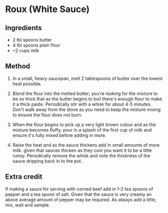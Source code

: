 # Roux (White Sauce)

## Ingredients

* 2 tbl spoons butter
* 4 tbl spoons plain flour
* ~2 cups milk

## Method

1. In a small, heavy saucepan, melt 2 tablespoons of butter over the lowest
heat possible.

1. Blend the flour into the melted butter; you're looking for the mixture to
be so thick that as the butter begins to boil there's enough flour to make it
a thick paste. Periodically stir with a whisk for about 4-5 minutes. Don't
walk away from the stove as you need to keep the mixture mixing to ensure the
flour does not burn.

1. When the flour begins to pick up a very light brown colour and as the
mixture becomes fluffy, pour in a splash of the first cup of milk and ensure
it's fully mixed before adding in more.

1. Raise the heat and as the sauce thickens add in small amounts of more milk.
given that sauces thicken as they cool you want it to be a little runny.
Periodically remove the whisk and note the thickness of the sauce dripping back
in to the pot.

## Extra credit

If making a sauce for serving with corned beef add in 1-2 tea spoons of pepper
and a tea spoon of salt. Given that the sauce is very creamy an above average
amount of pepper may be required. As always add a little, mix, wait and sample.

